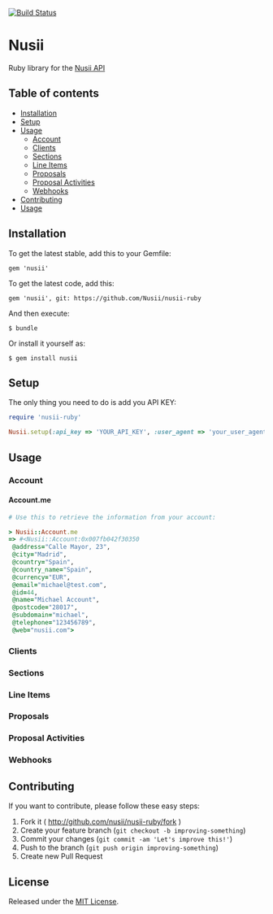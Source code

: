 [![Build Status](https://travis-ci.org/Nusii/nusii-ruby.png)](https://travis-ci.org/Nusii/nusii-ruby)

# Nusii

Ruby library for the [Nusii API](https://developer.nusii.com/#get-all-webhook-endpoints)

## Table of contents

  * [Installation](#installation)
  * [Setup](#setup)
  * [Usage](#usage)
    * [Account](#account)
    * [Clients](#clients)
    * [Sections](#sections)
    * [Line Items](#line-items)
    * [Proposals](#proposals)
    * [Proposal Activities](#proposal-activities)
    * [Webhooks](#webhooks)
  * [Contributing](#contributing)
  * [Usage](#contributing)

## Installation

To get the latest stable, add this to your Gemfile:

    gem 'nusii'

To get the latest code, add this:

    gem 'nusii', git: https://github.com/Nusii/nusii-ruby

And then execute:

    $ bundle

Or install it yourself as:

    $ gem install nusii

## Setup

The only thing you need to do is add you API KEY:

```ruby
require 'nusii-ruby'

Nusii.setup(:api_key => 'YOUR_API_KEY', :user_agent => 'your_user_agent')
```

## Usage

### Account

#### Account.me

```ruby
# Use this to retrieve the information from your account:

> Nusii::Account.me
=> #<Nusii::Account:0x007fb042f30350
 @address="Calle Mayor, 23",
 @city="Madrid",
 @country="Spain",
 @country_name="Spain",
 @currency="EUR",
 @email="michael@test.com",
 @id=44,
 @name="Michael Account",
 @postcode="28017",
 @subdomain="michael",
 @telephone="123456789",
 @web="nusii.com">
```

### Clients

### Sections

### Line Items

### Proposals

### Proposal Activities

### Webhooks

## Contributing

If you want to contribute, please follow these easy steps:

1. Fork it ( http://github.com/nusii/nusii-ruby/fork )
2. Create your feature branch (`git checkout -b improving-something`)
3. Commit your changes (`git commit -am 'Let's improve this!'`)
4. Push to the branch (`git push origin improving-something`)
5. Create new Pull Request

## License

Released under the [MIT License](http://opensource.org/licenses/MIT).